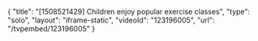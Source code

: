 {
    "title": "[1508521429] Children enjoy popular exercise classes",
    "type": "solo",
    "layout": "iframe-static",
    "videoId": "123196005",
    "url": "\/tvpembed\/123196005"
}